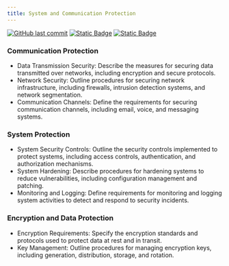 ```yaml
---
title: System and Communication Protection
---
```

[![GitHub last commit][commitbadge]][commits]
[![Static Badge](https://img.shields.io/badge/Revision_History-gray?logo=searxng&logoColor=ffffff)][commits]
[![Static Badge](https://img.shields.io/badge/Approved-darkgreen?logo=ticktick&logoColor=ffffff)][commits]

<!--bodytext-->
### Communication Protection
* Data Transmission Security: Describe the measures for securing data transmitted over networks, including encryption and secure protocols.
* Network Security: Outline procedures for securing network infrastructure, including firewalls, intrusion detection systems, and network segmentation.
* Communication Channels: Define the requirements for securing communication channels, including email, voice, and messaging systems.
### System Protection
* System Security Controls: Outline the security controls implemented to protect systems, including access controls, authentication, and authorization mechanisms.
* System Hardening: Describe procedures for hardening systems to reduce vulnerabilities, including configuration management and patching.
* Monitoring and Logging: Define requirements for monitoring and logging system activities to detect and respond to security incidents.
### Encryption and Data Protection
* Encryption Requirements: Specify the encryption standards and protocols used to protect data at rest and in transit.
* Key Management: Outline procedures for managing encryption keys, including generation, distribution, storage, and rotation.

<!--ref links -->
[commitbadge]: https://img.shields.io/github/last-commit/jluufigma/grc-docs?path=gov%2Fsc.md&logo=figma&logoColor=white&label=last%20updated&color=darkgreen
[commits]: https://github.com/jluufigma/grc-docs/commits/main/gov/sc.md